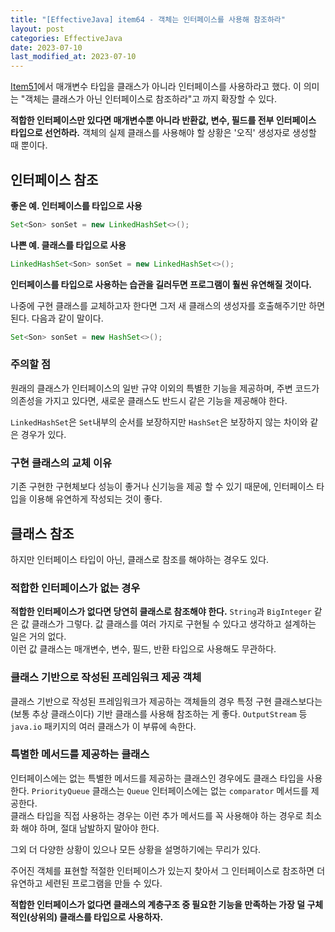 ```yaml
---
title: "[EffectiveJava] item64 - 객체는 인터페이스를 사용해 참조하라"
layout: post
categories: EffectiveJava
date: 2023-07-10
last_modified_at: 2023-07-10
---
```


[Item51](https://dh37789.github.io/effectivejava/item51/)에서 매개변수 타입을 클래스가 아니라 인터페이스를 사용하라고 했다. 이 의미는 "객체는 클래스가 아닌 인터페이스로 참조하라"고 까지 확장할 수 있다.

**적합한 인터페이스만 있다면 매개변수뿐 아니라 반환값, 변수, 필드를 전부 인터페이스 타입으로 선언하라.** 객체의 실제 클래스를 사용해야 할 상황은 '오직' 생성자로 생성할 때 뿐이다.


## 인터페이스 참조

**좋은 예. 인터페이스를 타입으로 사용**
```java
Set<Son> sonSet = new LinkedHashSet<>();
```

**나쁜 예. 클래스를 타입으로 사용**
```java
LinkedHashSet<Son> sonSet = new LinkedHashSet<>();
```

**인터페이스를 타입으로 사용하는 습관을 길러두면 프로그램이 훨씬 유연해질 것이다.**

나중에 구현 클래스를 교체하고자 한다면 그저 새 클래스의 생성자를 호출해주기만 하면 된다. 다음과 같이 말이다.

```java
Set<Son> sonSet = new HashSet<>();
```

### 주의할 점

원래의 클래스가 인터페이스의 일반 규약 이외의 특별한 기능을 제공하며, 주변 코드가 의존성을 가지고 있다면, 새로운 클래스도 반드시 같은 기능을 제공해야 한다.

`LinkedHashSet`은 `Set`내부의 순서를 보장하지만 `HashSet`은 보장하지 않는 차이와 같은 경우가 있다.

### 구현 클래스의 교체 이유

기존 구현한 구현체보다 성능이 좋거나 신기능을 제공 할 수 있기 때문에, 인터페이스 타입을 이용해 유연하게 작성되는 것이 좋다.


## 클래스 참조

하지만 인터페이스 타입이 아닌, 클래스로 참조를 해야하는 경우도 있다.

### 적합한 인터페이스가 없는 경우

**적합한 인터페이스가 없다면 당연히 클래스로 참조해야 한다.** `String`과 `BigInteger` 같은 값 클래스가 그렇다. 값 클래스를 여러 가지로 구현될 수 있다고 생각하고 설계하는 일은 거의 없다.<br>
이런 값 클래스는 매개변수, 변수, 필드, 반환 타입으로 사용해도 무관하다.

### 클래스 기반으로 작성된 프레임워크 제공 객체

클래스 기반으로 작성된 프레임워크가 제공하는 객체들의 경우 특정 구현 클래스보다는 (보통 추상 클래스이다) 기반 클래스를 사용해 참조하는 게 좋다. `OutputStream` 등 `java.io` 패키지의 여러 클래스가 이 부류에 속한다.

### 특별한 메서드를 제공하는 클래스

인터페이스에는 없는 특별한 메서드를 제공하는 클래스인 경우에도 클래스 타입을 사용한다. `PriorityQueue` 클래스는 `Queue` 인터페이스에는 없는 `comparator` 메서드를 제공한다.<br>
클래스 타입을 직접 사용하는 경우는 이런 추가 메서드를 꼭 사용해야 하는 경우로 최소화 해야 하며, 절대 남발하지 말아야 한다.

그외 더 다양한 상황이 있으나 모든 상황을 설명하기에는 무리가 있다.

주어진 객체를 표현할 적절한 인터페이스가 있는지 찾아서 그 인터페이스로 참조하면 더 유연하고 세련된 프로그램을 만들 수 있다.

**적합한 인터페이스가 없다면 클래스의 계층구조 중 필요한 기능을 만족하는 가장 덜 구체적인(상위의) 클래스를 타입으로 사용하자.**


